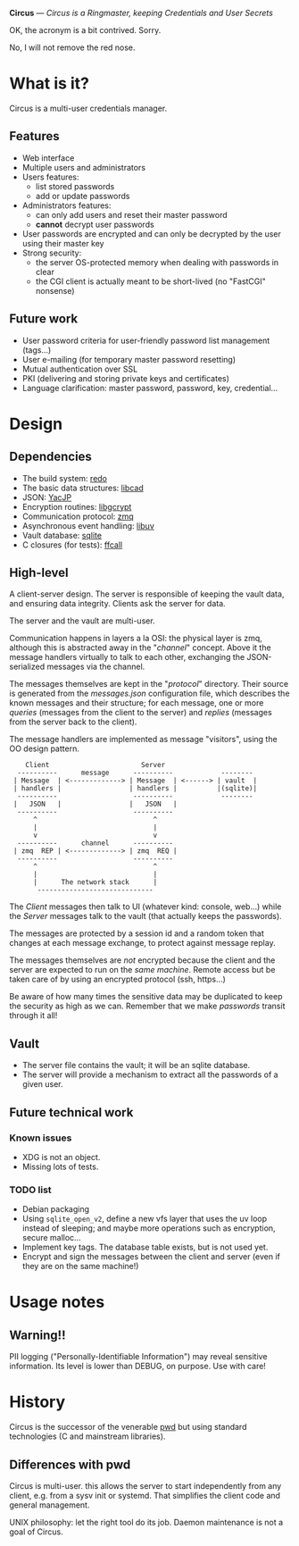 **Circus** — *Circus is a Ringmaster, keeping Credentials and User Secrets*

OK, the acronym is a bit contrived. Sorry.

No, I will not remove the red nose.

# What is it?

Circus is a multi-user credentials manager.

## Features

* Web interface
* Multiple users and administrators
* Users features:
  * list stored passwords
  * add or update passwords
* Administrators features:
  * can only add users and reset their master password
  * **cannot** decrypt user passwords
* User passwords are encrypted and can only be decrypted by the user using their master key
* Strong security:
  * the server OS-protected memory when dealing with passwords in clear
  * the CGI client is actually meant to be short-lived (no "FastCGI" nonsense)

## Future work

* User password criteria for user-friendly password list management (tags...)
* User e-mailing (for temporary master password resetting)
* Mutual authentication over SSL
* PKI (delivering and storing private keys and certificates)
* Language clarification: master password, password, key, credential…

# Design

## Dependencies

* The build system: [redo](https://github.com/apenwarr/redo)
* The basic data structures: [libcad](https://github.com/cadrian/libcad)
* JSON: [YacJP](https://github.com/cadrian/yacjp)
* Encryption routines: [libgcrypt](https://www.gnu.org/software/libgcrypt/)
* Communication protocol: [zmq](http://zeromq.org/)
* Asynchronous event handling: [libuv](https://github.com/libuv/libuv)
* Vault database: [sqlite](https://www.sqlite.org/)
* C closures (for tests): [ffcall](http://www.haible.de/bruno/packages-ffcall.html)

## High-level

A client-server design. The server is responsible of keeping the vault
data, and ensuring data integrity. Clients ask the server for data.

The server and the vault are multi-user.

Communication happens in layers a la OSI: the physical layer is zmq,
although this is abstracted away in the "*channel*" concept.  Above it
the message handlers virtually to talk to each other, exchanging the
JSON-serialized messages via the channel.

The messages themselves are kept in the "*protocol*" directory. Their
source is generated from the *messages.json* configuration file, which
describes the known messages and their structure; for each message,
one or more *queries* (messages from the client to the server) and
*replies* (messages from the server back to the client).

The message handlers are implemented as message "visitors", using the
OO design pattern.

        Client                       Server
      ----------      message      ----------            --------
     | Message  | <-------------> | Message  | <------> | vault  |
     | handlers |                 | handlers |          |(sqlite)|
      ----------                   ----------            --------
     |   JSON   |                 |   JSON   |
      ----------                   ----------
          ^                             ^
          |                             |
          v                             v
      ----------      channel      ----------
     | zmq  REP | <-------------> | zmq  REQ |
      ----------                   ----------
          ^                             ^
          |                             |
          |      The network stack      |
           -----------------------------

The *Client* messages then talk to UI (whatever kind: console, web…)
while the *Server* messages talk to the vault (that actually keeps the
passwords).

The messages are protected by a session id and a random token that
changes at each message exchange, to protect against message
replay.

The messages themselves are *not* encrypted because the client and the
server are expected to run on the *same machine*. Remote access but be
taken care of by using an encrypted protocol (ssh, https…)

Be aware of how many times the sensitive data may be duplicated to
keep the security as high as we can. Remember that we make *passwords*
transit through it all!

## Vault

* The server file contains the vault; it will be an sqlite database.
* The server will provide a mechanism to extract all the passwords of
  a given user.

## Future technical work

### Known issues

* XDG is not an object.
* Missing lots of tests.

### TODO list

* Debian packaging
* Using `sqlite_open_v2`, define a new vfs layer that uses the uv loop
  instead of sleeping; and maybe more operations such as encryption,
  secure malloc…
* Implement key tags. The database table exists, but is not used yet.
* Encrypt and sign the messages between the client and server (even
  if they are on the same machine!)

# Usage notes

## Warning!!

PII logging ("Personally-Identifiable Information") may reveal
sensitive information. Its level is lower than DEBUG, on purpose. Use
with care!

# History

Circus is the successor of the venerable
[pwd](https://github.com/cadrian/pwd/) but using standard technologies
(C and mainstream libraries).

## Differences with pwd

Circus is multi-user. this allows the
server to start independently from any client, e.g. from a sysv init
or systemd. That simplifies the client code and general
management.

UNIX philosophy: let the right tool do its job. Daemon maintenance is
not a goal of Circus.
